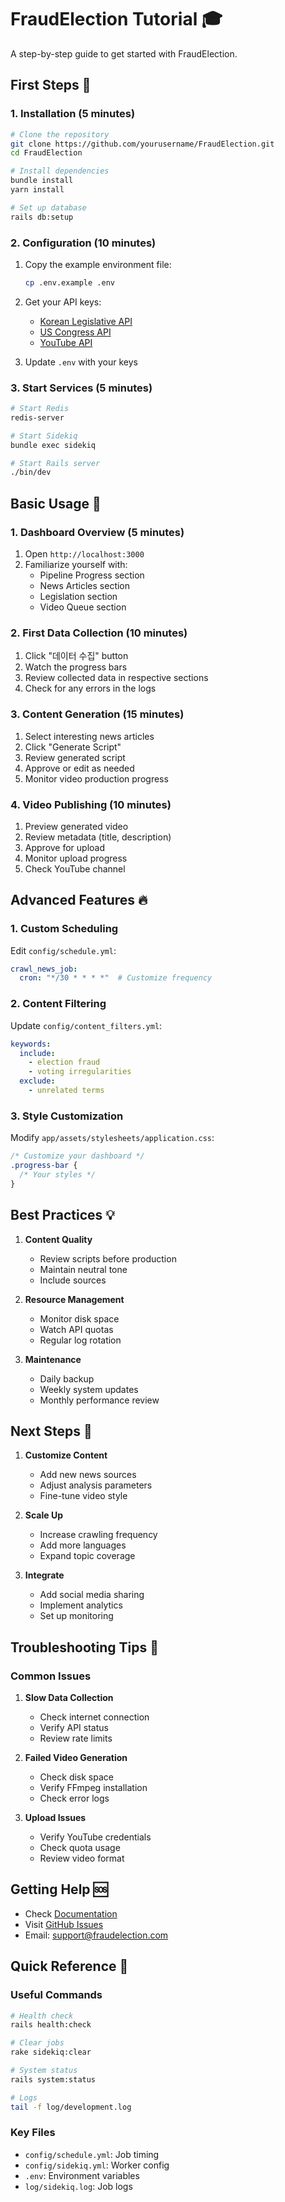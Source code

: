 # FraudElection Tutorial 🎓

A step-by-step guide to get started with FraudElection.

## First Steps 👣

### 1. Installation (5 minutes)

```bash
# Clone the repository
git clone https://github.com/yourusername/FraudElection.git
cd FraudElection

# Install dependencies
bundle install
yarn install

# Set up database
rails db:setup
```

### 2. Configuration (10 minutes)

1. Copy the example environment file:
   ```bash
   cp .env.example .env
   ```

2. Get your API keys:
   - [Korean Legislative API](https://open.assembly.go.kr)
   - [US Congress API](https://api.congress.gov)
   - [YouTube API](https://console.developers.google.com)

3. Update `.env` with your keys

### 3. Start Services (5 minutes)

```bash
# Start Redis
redis-server

# Start Sidekiq
bundle exec sidekiq

# Start Rails server
./bin/dev
```

## Basic Usage 🚀

### 1. Dashboard Overview (5 minutes)

1. Open `http://localhost:3000`
2. Familiarize yourself with:
   - Pipeline Progress section
   - News Articles section
   - Legislation section
   - Video Queue section

### 2. First Data Collection (10 minutes)

1. Click "데이터 수집" button
2. Watch the progress bars
3. Review collected data in respective sections
4. Check for any errors in the logs

### 3. Content Generation (15 minutes)

1. Select interesting news articles
2. Click "Generate Script"
3. Review generated script
4. Approve or edit as needed
5. Monitor video production progress

### 4. Video Publishing (10 minutes)

1. Preview generated video
2. Review metadata (title, description)
3. Approve for upload
4. Monitor upload progress
5. Check YouTube channel

## Advanced Features 🔥

### 1. Custom Scheduling

Edit `config/schedule.yml`:
```yaml
crawl_news_job:
  cron: "*/30 * * * *"  # Customize frequency
```

### 2. Content Filtering

Update `config/content_filters.yml`:
```yaml
keywords:
  include:
    - election fraud
    - voting irregularities
  exclude:
    - unrelated terms
```

### 3. Style Customization

Modify `app/assets/stylesheets/application.css`:
```css
/* Customize your dashboard */
.progress-bar {
  /* Your styles */
}
```

## Best Practices 💡

1. **Content Quality**
   - Review scripts before production
   - Maintain neutral tone
   - Include sources

2. **Resource Management**
   - Monitor disk space
   - Watch API quotas
   - Regular log rotation

3. **Maintenance**
   - Daily backup
   - Weekly system updates
   - Monthly performance review

## Next Steps 🎯

1. **Customize Content**
   - Add new news sources
   - Adjust analysis parameters
   - Fine-tune video style

2. **Scale Up**
   - Increase crawling frequency
   - Add more languages
   - Expand topic coverage

3. **Integrate**
   - Add social media sharing
   - Implement analytics
   - Set up monitoring

## Troubleshooting Tips 🔧

### Common Issues

1. **Slow Data Collection**
   - Check internet connection
   - Verify API status
   - Review rate limits

2. **Failed Video Generation**
   - Check disk space
   - Verify FFmpeg installation
   - Check error logs

3. **Upload Issues**
   - Verify YouTube credentials
   - Check quota usage
   - Review video format

## Getting Help 🆘

- Check [Documentation](/docs)
- Visit [GitHub Issues](https://github.com/yourusername/FraudElection/issues)
- Email: support@fraudelection.com

## Quick Reference 📝

### Useful Commands

```bash
# Health check
rails health:check

# Clear jobs
rake sidekiq:clear

# System status
rails system:status

# Logs
tail -f log/development.log
```

### Key Files

- `config/schedule.yml`: Job timing
- `config/sidekiq.yml`: Worker config
- `.env`: Environment variables
- `log/sidekiq.log`: Job logs 